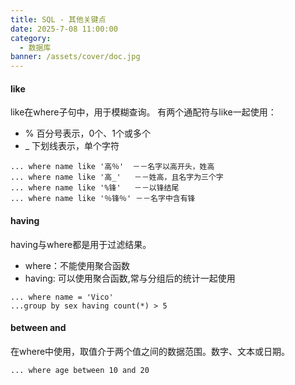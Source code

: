 ```yaml
---
title: SQL - 其他关键点
date: 2025-7-08 11:00:00
category:
  - 数据库
banner: /assets/cover/doc.jpg
---
```


#### like
like在where子句中，用于模糊查询。
有两个通配符与like一起使用：
- % 百分号表示，0个、1个或多个
- _ 下划线表示，单个字符
```
... where name like '高％'  －－名字以高开头，姓高
... where name like '高_'   －－姓高，且名字为三个字
... where name like '%锋'   －－以锋结尾
... where name like '％锋％' －－名字中含有锋
```

#### having
having与where都是用于过滤结果。
- where：不能使用聚合函数
- having: 可以使用聚合函数,常与分组后的统计一起使用
```
... where name = 'Vico'
...group by sex having count(*) > 5
```

#### between and
在where中使用，取值介于两个值之间的数据范围。数字、文本或日期。
```
... where age between 10 and 20
```